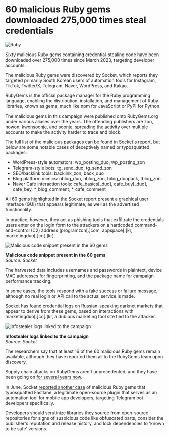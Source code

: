 # 60 malicious Ruby gems downloaded 275,000 times steal credentials

![Ruby](https://www.bleepstatic.com/content/hl-images/2020/12/16/RubyGems.jpg)

Sixty malicious Ruby gems containing credential-stealing code have been downloaded over 275,000 times since March 2023, targeting developer accounts.

The malicious Ruby gems were discovered by Socket, which reports they targeted primarily South Korean users of automation tools for Instagram, TikTok, Twitter/X, Telegram, Naver, WordPress, and Kakao.

RubyGems is the official package manager for the Ruby programming language, enabling the distribution, installation, and management of Ruby libraries, known as gems, much like npm for JavaScript or PyPI for Python.

The malicious gems in this campaign were published onto RubyGems.org under various aliases over the years. The offending publishers are zon, nowon, kwonsoonje, and soonje, spreading the activity over multiple accounts to make the activity harder to trace and block.

The full list of the malicious packages can be found in [Socket's report](https://socket.dev/blog/60-malicious-ruby-gems-used-in-targeted-credential-theft-campaign), but below are some notable cases of deceptively named or typosquatted packages:

* WordPress-style automators: wp\_posting\_duo, wp\_posting\_zon
* Telegram-style bots: tg\_send\_duo, tg\_send\_zon
* SEO/backlink tools: backlink\_zon, back\_duo
* Blog platform mimics: nblog\_duo, nblog\_zon, tblog\_duopack, tblog\_zon
* Naver Café interaction tools: cafe\_basics\[\_duo\], cafe\_buy\[\_duo\], cafe\_bey, \*\_blog\_comment, \*\_cafe\_comment

All 60 gems highlighted in the Socket report present a graphical user interface (GUI) that appears legitimate, as well as the advertised functionality.

In practice, however, they act as phishing tools that exfiltrate the credentials users enter on the login form to the attackers on a hardcoded command-and-control (C2) address (programzon\[.\]com, appspace\[.\]kr, marketingduo\[.\]co\[.\]kr).

![Malicious code snippet present in the 60 gems](https://www.bleepstatic.com/images/news/u/1220909/2025/August/code.jpg)

**Malicious code snippet present in the 60 gems**  
_Source: Socket_

The harvested data includes usernames and passwords in plaintext, device MAC addresses for fingerprinting, and the package name for campaign performance tracking.

In some cases, the tools respond with a fake success or failure message, although no real login or API call to the actual service is made.

Socket has found credential logs on Russian-speaking darknet markets that appear to derive from these gems, based on interactions with marketingduo\[.\]co\[.\]kr, a dubious marketing tool site tied to the attacker.

![Infostealer logs linked to the campaign](https://www.bleepstatic.com/images/news/u/1220909/2025/August/logs.jpg)

**Infostealer logs linked to the campaign**  
_Source: Socket_

The researchers say that at least 16 of the 60 malicious Ruby gems remain available, although they have reported them all to the RubyGems team upon discovery.

Supply chain attacks on RubyGems aren't unprecedented, and they have been going on [for several years now](https://www.bleepingcomputer.com/news/security/malicious-rubygems-packages-used-in-cryptocurrency-supply-chain-attack/).

In June, Socket [reported another case](https://www.bleepingcomputer.com/news/security/malicious-rubygems-pose-as-fastlane-to-steal-telegram-api-data/) of malicious Ruby gems that typosquatted Fastlane, a legitimate open-source plugin that serves as an automation tool for mobile app developers, targeting Telegram bot developers specifically.

Developers should scrutinize libraries they source from open-source repositories for signs of suspicious code like obfuscated parts, consider the publisher's reputation and release history, and lock dependencies to 'known to be safe' versions.
